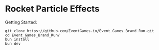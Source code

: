 # Rocket Particle Effects


Getting Started:
```
git clone https://github.com/EventGames-io/Event_Games_Brand_Run.git
cd Event_Games_Brand_Run/
bun install
bun dev
```
